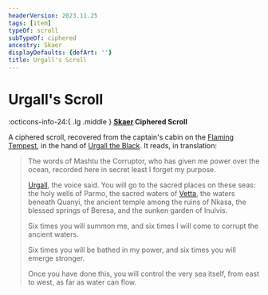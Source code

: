 ```yaml
---
headerVersion: 2023.11.25
tags: [item]
typeOf: scroll
subTypeOf: ciphered
ancestry: Skaer
displayDefaults: {defArt: ''}
title: Urgall's Scroll
---
```

# Urgall's Scroll
:octicons-info-24:{ .lg .middle } **[Skaer](<../../../../gazetteer/western-green-sea/skaerhem/skaerhem.md>) Ciphered Scroll**  

A ciphered scroll, recovered from the captain's cabin on the [Flaming Tempest](<../../../../things/ships/flaming-tempest.md>), in the hand of [Urgall the Black](<../../../../people/skaer/urgall-the-black.md>). It reads, in translation:

>The words of Mashtu the Corruptor, who has given me power over the ocean, recorded here in secret least I forget my purpose. 
>
>[Urgall](<../../../../people/skaer/urgall-the-black.md>), the voice said. You will go to the sacred places on these seas: the holy wells of Parmo, the sacred waters of [Vetta](<../../../../gazetteer/western-green-sea/skaerhem/vetta.md>), the waters beneath Quanyi, the ancient temple among the ruins of Nkasa, the blessed springs of Beresa, and the sunken garden of Inulvis.
>
>Six times you will summon me, and six times I will come to corrupt the ancient waters. 
>
>Six times you will be bathed in my power, and six times you will emerge stronger.
>
>Once you have done this, you will control the very sea itself, from east to west, as far as water can flow.
